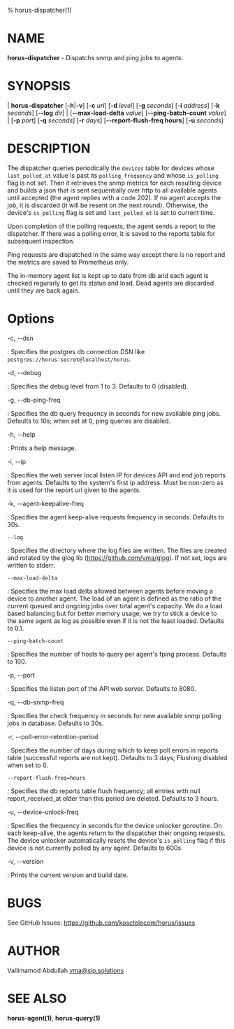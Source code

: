 % horus-dispatcher(1)

NAME
====

**horus-dispatcher** - Dispatchs snmp and ping jobs to agents.

SYNOPSIS
========

| **horus-dispatcher** \[**-h**|**-v**] \[**-c** _url_] \[**-d** _level_] \[**-g** _seconds_] \[**-i** _address_] \[**-k** _seconds_] \[**--log** _dir_]
|                      \[**--max-load-delta** _value_] \[**--ping-batch-count** _value_]
|                      \[**-p** _port_] \[**-q** _seconds_] \[**-r** _days_] \[**--report-flush-freq hours**] \[**-u** _seconds_]

DESCRIPTION
===========

The dispatcher queries periodically the `devices` table for devices whose `last_polled_at` value is past its `polling_frequency` and whose `is_polling` flag is not set. Then
it retrieves the snmp metrics for each resulting device and builds a json that is sent sequentially over http to all available agents until accepted (the agent replies with a code 202).
If no agent accepts the job, it is discarded (it will be resent on the next round). Otherwise, the device's `is_polling` flag is set and `last_polled_at` is set to current time.

Upon completion of the polling requests, the agent sends a report to the dispatcher. If there was a polling error, it is saved to the reports table for subsequent inspection.

Ping requests are dispatched in the same way except there is no report and the metrics are saved to Prometheus only.

The in-memory agent list is kept up to date from db and each agent is checked regurarly to get its status and load. Dead agents are discarded until they are back again.

Options
=======

-c, --dsn

:   Specifies the postgres db connection DSN like `postgres://horus:secret@localhost/horus`.

-d, --debug

:   Specifies the debug level from 1 to 3. Defaults to 0 (disabled).

-g, --db-ping-freq

:   Specifies the db query frequency in seconds for new available ping jobs. Defaults to 10s; when set at 0, ping queries are disabled.

-h, --help

:   Prints a help message.

-i, --ip

:   Specifies the web server local listen IP for devices API and end job reports from agents. Defaults to the system's first ip address.
    Must be non-zero as it is used for the report url given to the agents.

-k, --agent-keepalive-freq

:   Specifies the agent keep-alive requests frequency in seconds. Defaults to 30s.

    --log

:   Specifies the directory where the log files are written. The files are created and rotated by the glog lib (https://github.com/vma/glog).
    If not set, logs are written to stderr.

    --max-load-delta

:   Specifies the max load delta allowed between agents before moving a device to another agent. The load of an agent is defined as the ratio of
    the current queued and ongoing jobs over total agent's capacity. We do a load based balancing but for better memory usage, we try to stick
    a device to the same agent as log as possible even if it is not the least loaded. Defaults to 0.1.

    --ping-batch-count

:   Specifies the number of hosts to query per agent's fping process. Defaults to 100.

-p, --port

:   Specifies the listen port of the API web server. Defaults to 8080.

-q, --db-snmp-freq

:   Specifies the check frequency in seconds for new available snmp polling jobs in database. Defaults to 30s.

-r, --poll-error-retention-period

:   Specifies the number of days during which to keep poll errors in reports table (successful reports are not kept). Defaults to 3 days; Flushing disabled when set to 0.

    --report-flush-freq=hours

:   Specifies the db reports table flush frequency; all entries with null report\_received\_at older than this period are deleted. Defaults to 3 hours.

-u, --device-unlock-freq

:   Specifies the frequency in seconds for the device unlocker goroutine. On each keep-alive, the agents return to the dispatcher their ongoing requests.
    The device unlocker automatically resets the device's `is_polling` flag if this device is not currently polled by any agent. Defaults to 600s.

-v, --version

:   Prints the current version and build date.

BUGS
====

See GitHub Issues: <https://github.com/kosctelecom/horus/issues>

AUTHOR
======

Vallimamod Abdullah <vma@sip.solutions>

SEE ALSO
========

**horus-agent(1)**, **horus-query(1)**
